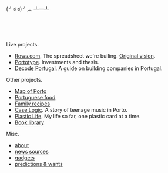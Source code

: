 <br/>
<br/>

(╯ಠ ಠ)╯︵ ┻━┻

<br/>
<br/>
<br/>

Live projects.

- [Rows.com](https://rows.com). The spreadsheet we're builing. [Original vision](docs/2014-12-21-one-cell-to-rule-them-all.md).
- [Portotype](https://portotype.com). Investments and thesis.
- [Decode Portugal](https://decodeportugal.com). A guide on building companies in Portugal.

Other projects.

- [Map of Porto](/porto/)
- [Portuguese food](/portuguese-food/)
- [Family recipes](/family-recipes/)
- [Case Logic](/music/caselogic.md). A story of teenage music in Porto.
- [Plastic Life](https://plasticlife.puter.site/). My life so far, one plastic card at a time.
- [Book library](https://rows.com/humberto/lifestyle/book-library-4wps5rXzQ4qqviHLznqTaW/live)


Misc.

- [about](about/about.md)
- [news sources](about/news-sources.md)
- [gadgets](docs/crush-index.html)
- [predictions & wants](docs/predictions-and-wants.md)

